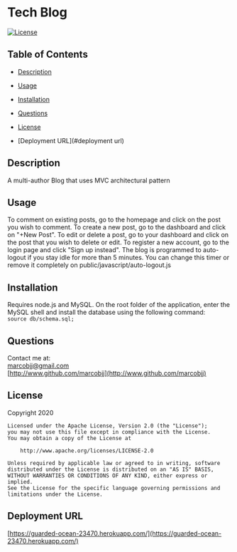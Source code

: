 
# Tech Blog



[![License](https://img.shields.io/badge/License-Apache%202.0-blue.svg)](https://opensource.org/licenses/Apache-2.0)

## Table of Contents


 
* [Description](#description)  
 
* [Usage](#usage)  
 
* [Installation](#installation)  
 
* [Questions](#questions)  
 
* [License](#license)  

* [Deployment URL](#deployment url)
  


## Description


A multi-author Blog that uses MVC architectural pattern  

## Usage


To comment on existing posts, go to the homepage and click on the post you wish to comment. To create a new post, go to the dashboard and click on "+New Post". To edit or delete a post, go to your dashboard and click on the post that you wish to delete or edit. To register a new account, go to the login page and click "Sign up instead".  The blog is programmed to auto-logout if you stay idle for more than 5 minutes. You can change this timer or remove it completely on public/javascript/auto-logout.js
  

## Installation


Requires node.js and MySQL. On the root folder of the application, enter the MySQL shell and install the database using the following command:  
 ``` source db/schema.sql; ```   

## Questions


Contact me at:  
[marcobjj@gmail.com](mailto:marcobjj@gmail.com)  
[http://www.github.com/marcobjj](http://www.github.com/marcobjj)  

## License


Copyright 2020

    Licensed under the Apache License, Version 2.0 (the "License");
    you may not use this file except in compliance with the License.
    You may obtain a copy of the License at
    
        http://www.apache.org/licenses/LICENSE-2.0
    
    Unless required by applicable law or agreed to in writing, software
    distributed under the License is distributed on an "AS IS" BASIS,
    WITHOUT WARRANTIES OR CONDITIONS OF ANY KIND, either express or implied.
    See the License for the specific language governing permissions and
    limitations under the License.
    
    
## Deployment URL
 
 
 [https://guarded-ocean-23470.herokuapp.com/](https://guarded-ocean-23470.herokuapp.com/)

